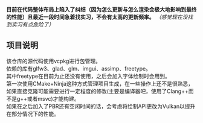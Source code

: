 **目前在代码整体布局上陷入了纠结（因为怎么更新与怎么渲染会极大地影响到最终的性能）且最近一段时间急着找实习，不会有太高的更新频率。**
*（感觉现在没找到实习有点危险了）*

## 项目说明 
该仓库的源代码使用vcpkg进行包管理。  
依赖的库有glfw3、glad、glm、imgui、assimp、freetype。  
其中freetype在目前为止还没有使用，之后会加入字体绘制时会用到。  
第一次使用CMake+Ninja这种方式管理项目生成，在一些操作上还不是很熟悉，如果直接克隆可能需要进行一定程度的修改(主要是编译器吧，使用了Clang++而不是g++或者msvc)才能构建。  
如果在之后加入了PBR还有空闲时间的话，会考虑将绘制API更改为Vulkan以提升在部分情况下的性能。  
